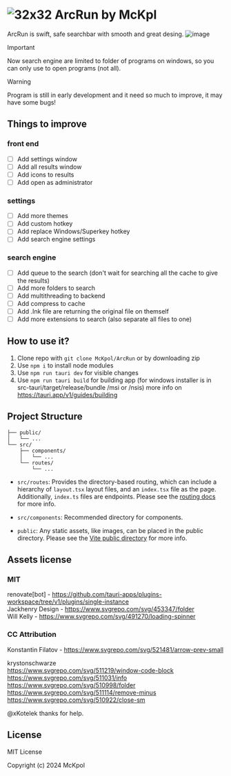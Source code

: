 
# ![32x32](https://github.com/McKpol/ArcRun/assets/104125769/449841d4-7e0d-42ac-ae74-4cd9763a6221) ArcRun by McKpl

ArcRun is swift, safe searchbar with smooth and great desing. 
![image](https://github.com/McKpol/ArcRun/assets/104125769/d3a8b93f-b106-43bb-b4e3-616d140e7898)      

> [!IMPORTANT]
> Now search engine are limited to folder of programs on windows, so you can only use to open programs (not all). 

> [!WARNING]
> Program is still in early development and it need so much to improve, it may have some bugs!

## Things to improve

### front end
- [ ] Add settings window
- [ ] Add all results window
- [ ] Add icons to results
- [ ] Add open as administrator

### settings
- [ ] Add more themes
- [ ] Add custom hotkey
- [ ] Add replace Windows/Superkey hotkey 
- [ ] Add search engine settings

### search engine
- [ ] Add queue to the search (don't wait for searching all the cache to give the results)
- [ ] Add more folders to search
- [ ] Add multithreading to backend
- [ ] Add compress to cache
- [ ] Add .Ink file are returning the original file on themself
- [ ] Add more extensions to search (also separate all files to one)

## How to use it?
1. Clone repo with ```git clone McKpol/ArcRun``` or by downloading zip
2. Use ```npm i``` to install node modules
2. Use ```npm run tauri dev``` for visible changes
3. Use ```npm run tauri build``` for building app (for windows installer is in src-tauri/target/release/bundle /msi or /nsis) more info on https://tauri.app/v1/guides/building

## Project Structure

```
├── public/
│   └── ...
└── src/
    ├── components/
    │   └── ...
    └── routes/
        └── ...
```

- `src/routes`: Provides the directory-based routing, which can include a hierarchy of `layout.tsx` layout files, and an `index.tsx` file as the page. Additionally, `index.ts` files are endpoints. Please see the [routing docs](https://qwik.builder.io/qwikcity/routing/overview/) for more info.

- `src/components`: Recommended directory for components.

- `public`: Any static assets, like images, can be placed in the public directory. Please see the [Vite public directory](https://vitejs.dev/guide/assets.html#the-public-directory) for more info.

## Assets license

### MIT

renovate[bot] - https://github.com/tauri-apps/plugins-workspace/tree/v1/plugins/single-instance   
Jackhenry Design - https://www.svgrepo.com/svg/453347/folder   
Will Kelly - https://www.svgrepo.com/svg/491270/loading-spinner

### CC Attribution

Konstantin Filatov - https://www.svgrepo.com/svg/521481/arrow-prev-small

krystonschwarze   
https://www.svgrepo.com/svg/511219/window-code-block    
https://www.svgrepo.com/svg/511031/info   
https://www.svgrepo.com/svg/510998/folder    
https://www.svgrepo.com/svg/511114/remove-minus    
https://www.svgrepo.com/svg/510922/close-sm

@xKotelek thanks for help.

## License
MIT License

Copyright (c) 2024 McKpol
